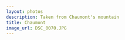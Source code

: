 ```yaml
---
layout: photos
description: Taken from Chaumont's mountain
title: Chaumont
image_url: DSC_0070.JPG
---
```

